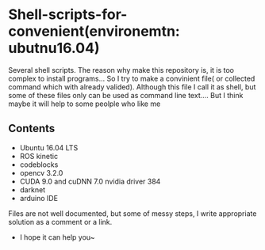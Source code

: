 # Shell-scripts-for-convenient(environemtn: ubutnu16.04)
Several shell scripts. The reason why make this repository is, it is too complex to install programs...
So I try to make a convinient file( or collected command which with already valided). 
Although this file I call it as shell, but some of these files only can be used as command line text....
But I think maybe it will help to some peolple who like me

## Contents
* Ubuntu 16.04 LTS
* ROS kinetic
* codeblocks
* opencv 3.2.0
* CUDA 9.0 and cuDNN 7.0 nvidia driver 384
* darknet
* arduino IDE

Files are not well documented, but some of messy steps, I write appropriate solution as a comment or a link. 
* I hope it can help you~
